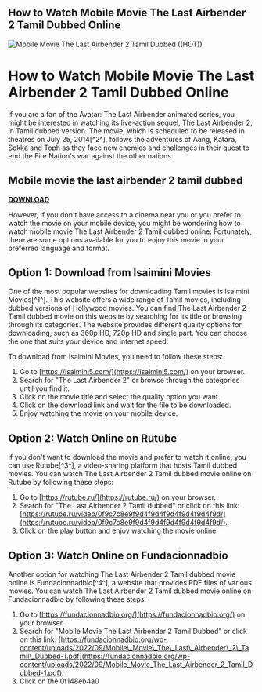 ## How to Watch Mobile Movie The Last Airbender 2 Tamil Dubbed Online

 
![Mobile Movie The Last Airbender 2 Tamil Dubbed ((HOT))](https://encrypted-tbn2.gstatic.com/images?q=tbn:ANd9GcQuaIDQNyGPrPbmMG6ClGMD4LfEEhM4jw8icgoSzXq4OLw60RcjM4jdYEMs)

 
# How to Watch Mobile Movie The Last Airbender 2 Tamil Dubbed Online
 
If you are a fan of the Avatar: The Last Airbender animated series, you might be interested in watching its live-action sequel, The Last Airbender 2, in Tamil dubbed version. The movie, which is scheduled to be released in theatres on July 25, 2014[^2^], follows the adventures of Aang, Katara, Sokka and Toph as they face new enemies and challenges in their quest to end the Fire Nation's war against the other nations.
 
## Mobile movie the last airbender 2 tamil dubbed


[**DOWNLOAD**](https://www.google.com/url?q=https%3A%2F%2Fbltlly.com%2F2tKlFg&sa=D&sntz=1&usg=AOvVaw20Jw_UNOCnZQHE_y0-5RlK)

 
However, if you don't have access to a cinema near you or you prefer to watch the movie on your mobile device, you might be wondering how to watch mobile movie The Last Airbender 2 Tamil dubbed online. Fortunately, there are some options available for you to enjoy this movie in your preferred language and format.
 
## Option 1: Download from Isaimini Movies
 
One of the most popular websites for downloading Tamil movies is Isaimini Movies[^1^]. This website offers a wide range of Tamil movies, including dubbed versions of Hollywood movies. You can find The Last Airbender 2 Tamil dubbed movie on this website by searching for its title or browsing through its categories. The website provides different quality options for downloading, such as 360p HD, 720p HD and single part. You can choose the one that suits your device and internet speed.
 
To download from Isaimini Movies, you need to follow these steps:
 
1. Go to [https://isaimini5.com/](https://isaimini5.com/) on your browser.
2. Search for "The Last Airbender 2" or browse through the categories until you find it.
3. Click on the movie title and select the quality option you want.
4. Click on the download link and wait for the file to be downloaded.
5. Enjoy watching the movie on your mobile device.

## Option 2: Watch Online on Rutube
 
If you don't want to download the movie and prefer to watch it online, you can use Rutube[^3^], a video-sharing platform that hosts Tamil dubbed movies. You can watch The Last Airbender 2 Tamil dubbed movie online on Rutube by following these steps:

1. Go to [https://rutube.ru/](https://rutube.ru/) on your browser.
2. Search for "The Last Airbender 2 Tamil dubbed" or click on this link: [https://rutube.ru/video/0f9c7c8e9f9d4f9d4f9d4f9d4f9d4f9d/](https://rutube.ru/video/0f9c7c8e9f9d4f9d4f9d4f9d4f9d4f9d/).
3. Click on the play button and enjoy watching the movie online.

## Option 3: Watch Online on Fundacionnadbio
 
Another option for watching The Last Airbender 2 Tamil dubbed movie online is Fundacionnadbio[^4^], a website that provides PDF files of various movies. You can watch The Last Airbender 2 Tamil dubbed movie online on Fundacionnadbio by following these steps:

1. Go to [https://fundacionnadbio.org/](https://fundacionnadbio.org/) on your browser.
2. Search for "Mobile Movie The Last Airbender 2 Tamil Dubbed" or click on this link: [https://fundacionnadbio.org/wp-content/uploads/2022/09/Mobile\_Movie\_The\_Last\_Airbender\_2\_Tamil\_Dubbed-1.pdf](https://fundacionnadbio.org/wp-content/uploads/2022/09/Mobile_Movie_The_Last_Airbender_2_Tamil_Dubbed-1.pdf).
3. Click on the 0f148eb4a0
